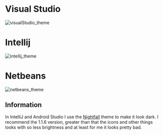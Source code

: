 <h1>Visual Studio</h1>

![visualStudio_theme](https://user-images.githubusercontent.com/86477169/156785432-b6fec278-bea6-4b97-83d5-fedfc32662fc.PNG)

<h1>Intellij</h1>

![intellij_theme](https://user-images.githubusercontent.com/86477169/156786466-81f68275-b119-457d-8c0a-8ee1cd2f3594.PNG)

<h1>Netbeans</h1>

![netbeans_theme](https://user-images.githubusercontent.com/86477169/158344966-9aa65605-74df-4b67-b4a1-859548fd1201.PNG)


<h2>Information</h2>

In IntelliJ and Android Studio I use the <a href="https://plugins.jetbrains.com/plugin/16142-nightfall-theme">Nightfall</a> theme to make it look dark.
I recommend the 1.1.6 version, greater than that the icons and other things looks with so less brightness and at least for me it looks pretty bad.
